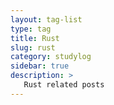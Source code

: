 ```yaml
---
layout: tag-list
type: tag
title: Rust
slug: rust
category: studylog
sidebar: true
description: >
   Rust related posts
---
```


